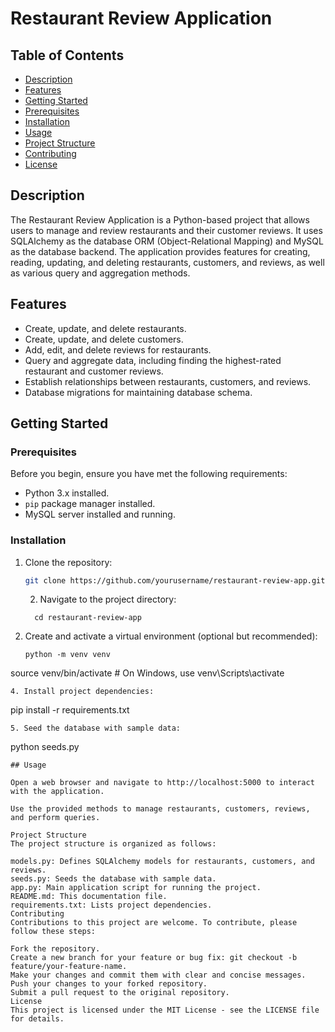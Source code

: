 # Restaurant Review Application

## Table of Contents

- [Description](#description)
- [Features](#features)
- [Getting Started](#getting-started)
- [Prerequisites](#prerequisites)
-  [Installation](#installation)
- [Usage](#usage)
- [Project Structure](#project-structure)
- [Contributing](#contributing)
- [License](#license)

## Description

The Restaurant Review Application is a Python-based project that allows users to manage and review restaurants and their customer reviews. It uses SQLAlchemy as the database ORM (Object-Relational Mapping) and MySQL as the database backend. The application provides features for creating, reading, updating, and deleting restaurants, customers, and reviews, as well as various query and aggregation methods.

## Features

- Create, update, and delete restaurants.
- Create, update, and delete customers.
- Add, edit, and delete reviews for restaurants.
- Query and aggregate data, including finding the highest-rated restaurant and customer reviews.
- Establish relationships between restaurants, customers, and reviews.
- Database migrations for maintaining database schema.

## Getting Started

### Prerequisites

Before you begin, ensure you have met the following requirements:

- Python 3.x installed.
- `pip` package manager installed.
- MySQL server installed and running.

### Installation

1. Clone the repository:

   ```bash
   git clone https://github.com/yourusername/restaurant-review-app.git
   ```
   2. Navigate to the project directory:
    ```
      cd restaurant-review-app
    ```
3. Create and activate a virtual environment (optional but recommended):
   ```
   python -m venv venv
source venv/bin/activate  # On Windows, use venv\Scripts\activate
```
4. Install project dependencies:
```
pip install -r requirements.txt
```
5. Seed the database with sample data:
```
python seeds.py
```
## Usage

Open a web browser and navigate to http://localhost:5000 to interact with the application.

Use the provided methods to manage restaurants, customers, reviews, and perform queries.

Project Structure
The project structure is organized as follows:

models.py: Defines SQLAlchemy models for restaurants, customers, and reviews.
seeds.py: Seeds the database with sample data.
app.py: Main application script for running the project.
README.md: This documentation file.
requirements.txt: Lists project dependencies.
Contributing
Contributions to this project are welcome. To contribute, please follow these steps:

Fork the repository.
Create a new branch for your feature or bug fix: git checkout -b feature/your-feature-name.
Make your changes and commit them with clear and concise messages.
Push your changes to your forked repository.
Submit a pull request to the original repository.
License
This project is licensed under the MIT License - see the LICENSE file for details.
